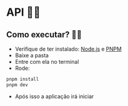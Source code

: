 # API ⛓️‍💥

## Como executar? 🧑‍💻

- Verifique de ter instalado: [Node.js](https://nodejs.org/en/download) e [PNPM](https://pnpm.io/installation)
- Baixe a pasta
- Entre com ela no terminal
- Rode:
```bash
pnpm install
pnpm dev
```
- Após isso a aplicação irá iniciar
